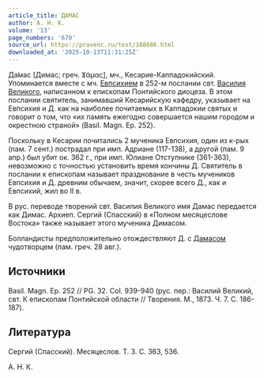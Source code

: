 ```yaml
---
article_title: ДАМАС
author: А. Н. К.
volume: '13'
page_numbers: '670'
source_url: https://pravenc.ru/text/168686.html
downloaded_at: '2025-10-13T11:31:25Z'
---
```


Да́мас [Димас; греч. Ϫάμας], мч., Кесарие-Каппадокийский. Упоминается вместе с мч. [Евпсихием](https://pravenc.ru/text/Евпсихием.html) в 252-м послании свт. [Василия Великого](<https://pravenc.ru/text/ВАСИЛИЙ ВЕЛИКИЙ.html>), написанном к епископам Понтийского диоцеза. В этом послании святитель, занимавший Кесарийскую кафедру, указывает на Евпсихия и Д. как на наиболее почитаемых в Каппадокии святых и говорит о том, что «их память ежегодно совершается нашим городом и окрестною страной» (Basil. Magn. Ep. 252).

Поскольку в Кесарии почитались 2 мученика Евпсихия, один из к-рых (пам. 7 сент.) пострадал при имп. Адриане (117-138), а другой (пам. 9 апр.) был убит ок. 362 г., при имп. Юлиане Отступнике (361-363), невозможно с точностью установить время кончины Д. Святитель в послании к епископам называет празднование в честь мучеников Евпсихия и Д. древним обычаем, значит, скорее всего Д., как и Евпсихий, жил во II в.

В рус. переводе творений свт. Василия Великого имя Дамас передается как Димас. Архиеп. Сергий (Спасский) в «Полном месяцеслове Востока» также называет этого мученика Димасом.

Болландисты предположительно отождествляют Д. с [Дамасом](https://pravenc.ru/text/Дамасом.html) чудотворцем (пам. греч. 28 авг.).

## Источники

Basil. Magn. Ep. 252 // PG. 32. Соl. 939-940 (рус. пер.: Василий Великий, свт. К епископам Понтийской области // Творения. М., 1873. Ч. 7. С. 186-187).

## Литература

Сергий (Спасский). Месяцеслов. Т. 3. С. 363, 536.

А. Н. К.
